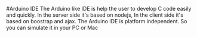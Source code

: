 #Arduino IDE
The Arduino like IDE is help the user to develop C code easily and quickly. In the server side it's based on nodejs, In the client side it's based on boostrap and ajax. The Arduino IDE is platform independent. So you can simulate it in your PC or Mac

